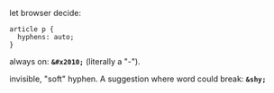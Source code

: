 let browser decide: 
```
article p {
  hyphens: auto;
}
```

always on: **`&#x2010;`** (literally a "-").

invisible, "soft" hyphen. A suggestion where word could break: **`&shy;`**
